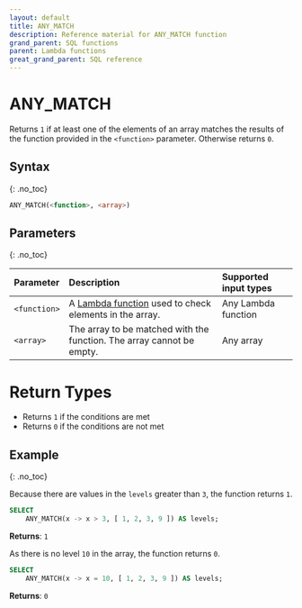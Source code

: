 ```yaml
---
layout: default
title: ANY_MATCH
description: Reference material for ANY_MATCH function
grand_parent: SQL functions
parent: Lambda functions
great_grand_parent: SQL reference
---
```



# ANY\_MATCH

Returns `1` if at least one of the elements of an array matches the results of the function provided in the `<function>` parameter. Otherwise returns `0`.

## Syntax
{: .no_toc}

```sql
ANY_MATCH(<function>, <array>)
```
## Parameters
{: .no_toc} 

| Parameter | Description              | Supported input types | 
| :--------- | :------------------------| :----------- | 
| `<function>`  | A [Lambda function](../../../Guides/working-with-semi-structured-data/working-with-arrays.md#manipulating-arrays-with-lambda-functions) used to check elements in the array. | Any Lambda function | 
| `<array>`   | The array to be matched with the function. The array cannot be empty.  | Any array |       

# Return Types
* Returns `1` if the conditions are met
* Returns `0` if the conditions are not met

## Example
{: .no_toc}

Because there are values in the `levels` greater than `3`, the function returns `1`. 
```sql
SELECT
	ANY_MATCH(x -> x > 3, [ 1, 2, 3, 9 ]) AS levels;
```

**Returns**: `1`

As there is no level `10` in the array, the function returns `0`. 
```sql
SELECT
	ANY_MATCH(x -> x = 10, [ 1, 2, 3, 9 ]) AS levels;
```

**Returns**: `0`
